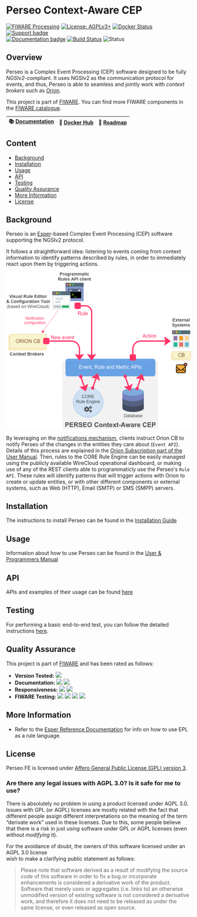 # Perseo Context-Aware CEP

[![FIWARE Processing](https://nexus.lab.fiware.org/static/badges/chapters/processing.svg)](https://www.fiware.org/developers/catalogue/)
[![License: AGPLv3+](https://img.shields.io/badge/License-AGPLv3+-blue.svg)](./LICENSE)
[![Docker Status](https://img.shields.io/docker/pulls/fiware/perseo.svg)](https://hub.docker.com/r/fiware/perseo/)
[![Support badge](https://img.shields.io/badge/tag-fiware--perseo-orange.svg?logo=stackoverflow)](https://stackoverflow.com/questions/tagged/fiware-perseo)
<br> [![Documentation badge](https://img.shields.io/readthedocs/perseo.svg)](https://perseo.readthedocs.io/en/latest/)
[![Build Status](https://travis-ci.org/telefonicaid/perseo-fe.svg?branch=master)](https://travis-ci.org/telefonicaid/perseo-fe)
![Status](https://nexus.lab.fiware.org/static/badges/statuses/perseo.svg)

## Overview

Perseo is a Complex Event Processing (CEP) software designed to be fully _NGSIv2_-compliant. It uses NGSIv2 as the
communication protocol for events, and thus, Perseo is able to seamless and jointly work with _context brokers_ such as
[Orion](https://github.com/telefonicaid/fiware-orion).

This project is part of [FIWARE](https://www.fiware.org). You can find more FIWARE components in the
[FIWARE catalogue](https://catalogue.fiware.org).

| :books: [Documentation](https://perseo.readthedocs.io/en/latest) | :whale: [Docker Hub](https://hub.docker.com/r/fiware/perseo/) | :dart: [Roadmap](documentation/roadmap.md) |
| ---------------------------------------------------------------- | ------------------------------------------------------------- | ------------------------------------------ |


## Content

-   [Background](#background)
-   [Installation](#installation)
-   [Usage](#usage)
-   [API](#api)
-   [Testing](#testing)
-   [Quality Assurance](#quality-assurance)
-   [More Information](#more-information)
-   [License](#license)

## Background

Perseo is an [Esper](http://www.espertech.com/esper/)-based Complex Event Processing (CEP) software supporting the
NGSIv2 protocol.

It follows a straightforward idea: listening to events coming from context information to identify patterns described by
rules, in order to immediately react upon them by triggering actions.

![Perseo Components](docs/images/PerseoComponents.png)

By leveraging on the
[notifications mechanism](http://fiware-orion.readthedocs.io/en/latest/user/walkthrough_apiv2/index.html#subscriptions),
clients instruct Orion CB to notify Perseo of the changes in the entities they care about (`Event API`). Details of this
process are explained in the [Orion Subscription part of the User Manual](user/index.md#orion-subscription). Then, rules
to the CORE Rule Engine can be easily managed using the publicly available WireCloud operational dashboard, or making
use of any of the REST clients able to programmaticly use the Perseo's `Rule API`. These rules will identify patterns
that will trigger actions with Orion to create or update entities, or with other different components or external
systems, such as Web (HTTP), Email (SMTP) or SMS (SMPP) servers.

## Installation

The instructions to install Perseo can be found in the
[Installation Guide](https://perseo.readthedocs.io/en/latest/setup.html)

## Usage

Information about how to use Perseo can be found in the
[User & Programmers Manual](https://perseo.readthedocs.io/en/latest/example1.html)

## API

APIs and examples of their usage can be found [here](https://perseo.readthedocs.io/en/latest/api.html)

## Testing

For performing a basic end-to-end test, you can follow the detailed instructions
[here](https://perseo.readthedocs.io/en/latest/test.html).

## Quality Assurance

This project is part of [FIWARE](https://fiware.org/) and has been rated as follows:

-   **Version Tested:**
    ![ ](https://img.shields.io/badge/dynamic/json.svg?label=Version&url=https://fiware.github.io/catalogue/json/perseo.json&query=$.version&colorB=blue)
-   **Documentation:**
    ![ ](https://img.shields.io/badge/dynamic/json.svg?label=Completeness&url=https://fiware.github.io/catalogue/json/perseo.json&query=$.docCompleteness&colorB=blue)
    ![ ](https://img.shields.io/badge/dynamic/json.svg?label=Usability&url=https://fiware.github.io/catalogue/json/perseo.json&query=$.docSoundness&colorB=blue)
-   **Responsiveness:**
    ![ ](https://img.shields.io/badge/dynamic/json.svg?label=Time%20to%20Respond&url=https://fiware.github.io/catalogue/json/perseo.json&query=$.timeToCharge&colorB=blue)
    ![ ](https://img.shields.io/badge/dynamic/json.svg?label=Time%20to%20Fix&url=https://fiware.github.io/catalogue/json/perseo.json&query=$.timeToFix&colorB=blue)
-   **FIWARE Testing:**
    ![ ](https://img.shields.io/badge/dynamic/json.svg?label=Tests%20Passed&url=https://fiware.github.io/catalogue/json/perseo.json&query=$.failureRate&colorB=blue)
    ![ ](https://img.shields.io/badge/dynamic/json.svg?label=Scalability&url=https://fiware.github.io/catalogue/json/perseo.json&query=$.scalability&colorB=blue)
    ![ ](https://img.shields.io/badge/dynamic/json.svg?label=Performance&url=https://fiware.github.io/catalogue/json/perseo.json&query=$.performance&colorB=blue)
    ![ ](https://img.shields.io/badge/dynamic/json.svg?label=Stability&url=https://fiware.github.io/catalogue/json/perseo.json&query=$.stability&colorB=blue)

## More Information

-   Refer to the
    [Esper Reference Documentation](http://esper.espertech.com/release-6.1.0/esper-reference/html/index.html) for info
    on how to use EPL as a rule language.

## License

Perseo FE is licensed under [Affero General Public License (GPL) version 3](./LICENSE).

### Are there any legal issues with AGPL 3.0? Is it safe for me to use?

There is absolutely no problem in using a product licensed under AGPL 3.0. Issues with GPL (or AGPL) licenses are mostly
related with the fact that different people assign different interpretations on the meaning of the term “derivate work”
used in these licenses. Due to this, some people believe that there is a risk in just _using_ software under GPL or AGPL
licenses (even without _modifying_ it).

For the avoidance of doubt, the owners of this software licensed under an AGPL 3.0 license  
wish to make a clarifying public statement as follows:

> Please note that software derived as a result of modifying the source code of this software in order to fix a bug or
> incorporate enhancements is considered a derivative work of the product. Software that merely uses or aggregates (i.e.
> links to) an otherwise unmodified version of existing software is not considered a derivative work, and therefore it
> does not need to be released as under the same license, or even released as open source.
